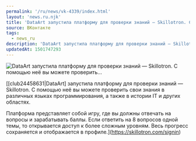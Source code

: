 ```yaml
---
permalink: '/ru/news/vk-4339/index.html'
layout: 'news.ru.njk'
title: 'DataArt запустила платформу для проверки знаний — Skillotron. С помощью неё вы можете проверить'
source: ВКонтакте
tags:
  - news_ru
description: 'DataArt запустила платформу для проверки знаний — Skillotron. С помощью неё вы можете проверить…'
updatedAt: 1501747293
---
```

![DataArt запустила платформу для проверки знаний — Skillotron. С помощью неё вы можете проверить…](https://sun9-65.userapi.com/c638216/v638216692/50f4a/Jg_8yHYKaMc.jpg)

[[club24458631|DataArt] запустила платформу для проверки знаний — Skillotron. С помощью неё вы можете проверить свои знания в различных языках программирования, а также в истории IT и других областях.

Платформа представляет собой игру, где вы должны отвечать на вопросы и зарабатывать баллы. Если ответить на 8 вопросов одной темы, то открывается доступ к более сложным уровням. Весь прогресс сохраняется и отображается в профиле.](https://skillotron.com/signin)
